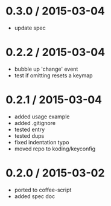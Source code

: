 
0.3.0 / 2015-03-04
==================

 * update spec

0.2.2 / 2015-03-04
==================

 * bubble up 'change' event
 * test if omitting resets a keymap

0.2.1 / 2015-03-04
==================

 * added usage example
 * added .gitignore
 * tested entry
 * tested dups
 * fixed indentation typo
 * moved repo to koding/keyconfig

0.2.0 / 2015-03-02
==================

 * ported to coffee-script
 * added spec doc

